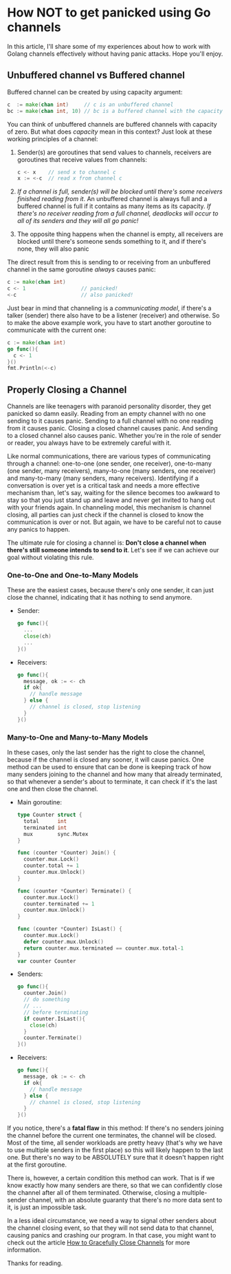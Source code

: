 # How NOT to get panicked using Go channels 

In this article, I'll share some of my experiences about how to work with Golang channels effectively without having panic attacks. Hope you'll enjoy.

## Unbuffered channel vs Buffered channel

Buffered channel can be created by using capacity argument:

```go
c  := make(chan int)     // c is an unbuffered channel
bc := make(chan int, 10) // bc is a buffered channel with the capacity of 10 
```

You can think of unbuffered channels are buffered channels with capacity of zero. But what does *capacity* mean in this context? Just look at these working principles of a channel: 

1. Sender(s) are goroutines that send values to channels, receivers are goroutines that receive values from channels:

    ```go
    c <- x    // send x to channel c
    x := <-c  // read x from channel c
    ```

2. *If a channel is full, sender(s) will be blocked until there's some receivers finished reading from it*. An unbuffered channel is always full and a buffered channel is full if it contains as many items as its capacity. *If there's no receiver reading from a full channel, deadlocks will occur to all of its senders and they will all go panic!*
3. The opposite thing happens when the channel is empty, all receivers are blocked until there's someone sends something to it, and if there's none, they will also panic

The direct result from this is sending to or receiving from an unbuffered channel in the same goroutine *always* causes panic:
```go
c := make(chan int)
c <- 1                  // panicked!
<-c                     // also panicked!
```

Just bear in mind that channeling is a *communicating model*,  if there's a talker (sender) there also have to be a listener (receiver) and otherwise. So to make the above example work, you have to start another goroutine to communicate with the current one:
```go
c := make(chan int)
go func(){
  c <- 1
}()
fmt.Println(<-c)
```

## Properly Closing a Channel

Channels are like teenagers with paranoid personality disorder, they get panicked so damn easily. Reading from an empty channel with no one sending to it causes panic. Sending to a full channel with no one reading from it causes panic. Closing a closed channel causes panic. And sending to a closed channel also causes panic. Whether you're in the role of sender or reader, you always have to be extremely careful with it.

Like normal communications, there are various types of communicating through a channel: one-to-one (one sender, one receiver), one-to-many (one sender, many receivers), many-to-one (many senders, one receiver) and many-to-many (many senders, many receivers). Identifying if a conversation is over yet is a critical task and needs a more effective mechanism than, let's say, waiting for the silence becomes too awkward to stay so that you just stand up and leave and never get invited to hang out with your friends again. In channeling model, this mechanism is channel closing, all parties can just check if the channel is closed to know the communication is over or not. But again, we have to be careful not to cause any panics to happen.

The ultimate rule for closing a channel is: **Don't close a channel when there's still someone intends to send to it**. Let's see if we can achieve our goal without violating this rule.

### One-to-One and One-to-Many Models

These are the easiest cases, because there's only one sender, it can just close the channel, indicating that it has nothing to send anymore.

- Sender:
    ```go
    go func(){
      ...
      close(ch)
      ...
    }()
    ```
- Receivers:
    ```go
    go func(){
      message, ok := <- ch
      if ok{
        // handle message
      } else {
        // channel is closed, stop listening
      }
    }()
    ```

### Many-to-One and Many-to-Many Models

In these cases, only the last sender has the right to close the channel, because if the channel is closed any sooner, it will cause panics. One method can be used to ensure that can be done is keeping track of how many senders joining to the channel and how many that already terminated, so that whenever a sender's about to terminate, it can check if it's the last one and then close the channel. 

- Main goroutine:
    ```go
    type Counter struct {
      total      int 
      terminated int 
      mux        sync.Mutex
    }

    func (counter *Counter) Join() {
      counter.mux.Lock()
      counter.total += 1
      counter.mux.Unlock()
    }

    func (counter *Counter) Terminate() {
      counter.mux.Lock()
      counter.terminated += 1
      counter.mux.Unlock()
    }

    func (counter *Counter) IsLast() {
      counter.mux.Lock()
      defer counter.mux.Unlock()
      return counter.mux.terminated == counter.mux.total-1
    }
    var counter Counter
    ```
- Senders:
    ```go
    go func(){
      counter.Join()
      // do something
      // ...
      // before terminating
      if counter.IsLast(){
        close(ch)
      }
      counter.Terminate()
    }()
    ```
- Receivers:
    ```go
    go func(){
      message, ok := <- ch
      if ok{
        // handle message
      } else {
        // channel is closed, stop listening
      }
    }()
    ```
If you notice, there's a **fatal flaw** in this method: If there's no senders joining the channel before the current one terminates, the channel will be closed. Most of the time, all sender workloads are pretty heavy (that's why we have to use multiple senders in the first place) so this will likely happen to the last one. But there's no way to be ABSOLUTELY sure that it doesn't happen right at the first goroutine.

There is, however, a certain condition this method can work. That is if we know exactly how many senders are there, so that we can confidently close the channel after all of them terminated. Otherwise, closing a multiple-sender channel, with an absolute guaranty that there's no more data sent to it, is just an impossible task. 

In a less ideal circumstance, we need a way to signal other senders about the channel closing event, so that they will not send data to that channel, causing panics and crashing our program. In that case, you might want to check out the article [How to Gracefully Close Channels](https://go101.org/article/channel-closing.html) for more information.

Thanks for reading.

